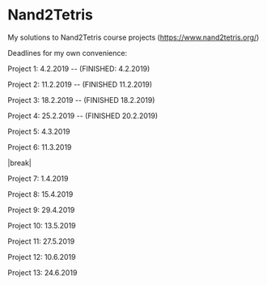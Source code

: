 # Nand2Tetris
My solutions to Nand2Tetris course projects
(https://www.nand2tetris.org/)

Deadlines for my own convenience:

Project 1:  4.2.2019 -- (FINISHED: 4.2.2019)

Project 2: 11.2.2019 -- (FINISHED 11.2.2019)

Project 3: 18.2.2019 -- (FINISHED 18.2.2019)

Project 4: 25.2.2019 -- (FINISHED 20.2.2019)

Project 5:  4.3.2019

Project 6: 11.3.2019

|break|
  
Project 7:   1.4.2019

Project 8:  15.4.2019

Project 9:  29.4.2019

Project 10: 13.5.2019

Project 11: 27.5.2019

Project 12: 10.6.2019

Project 13: 24.6.2019
